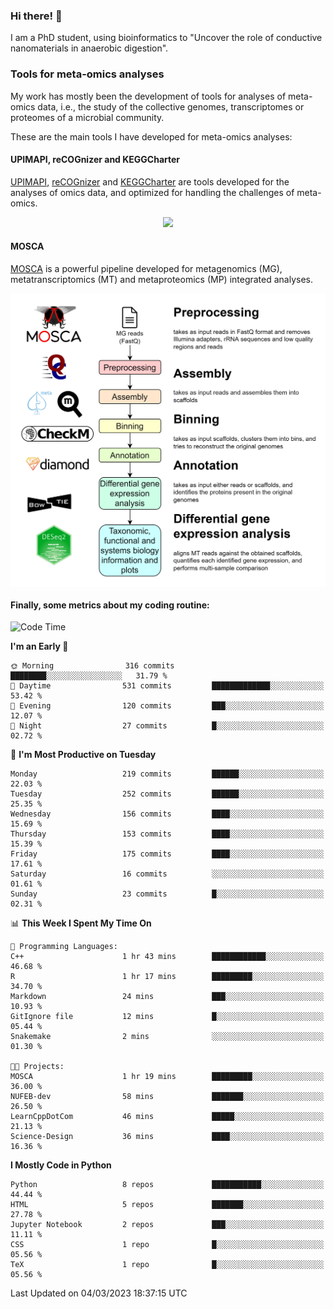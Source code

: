 ### Hi there! 👋

I am a PhD student, using bioinformatics to "Uncover the role of conductive nanomaterials in anaerobic digestion".

### Tools for meta-omics analyses

My work has mostly been the development of tools for analyses of meta-omics data, i.e., the study of the collective genomes, transcriptomes or proteomes of a microbial community.

These are the main tools I have developed for meta-omics analyses:

#### UPIMAPI, reCOGnizer and KEGGCharter

[UPIMAPI](https://github.com/iquasere/UPIMAPI), [reCOGnizer](https://github.com/iquasere/reCOGnizer) and [KEGGCharter](https://github.com/iquasere/KEGGCharter) are tools developed for the analyses of omics data, and optimized for handling the challenges of meta-omics.

<p align="center">
    <img src="assets/annotation_paper.png">
</p>

#### MOSCA

[MOSCA](https://github.com/iquasere/MOSCA) is a powerful pipeline developed for metagenomics (MG), metatranscriptomics (MT) and metaproteomics (MP) integrated analyses.

<p align="center">
    <img src="assets/mosca_workflow.png" align="center" width="700">
</p>


#### Finally, some metrics about my coding routine:

<!--START_SECTION:waka-->
![Code Time](http://img.shields.io/badge/Code%20Time-518%20hrs%2026%20mins-blue)

**I'm an Early 🐤** 

```text
🌞 Morning                316 commits         ████████░░░░░░░░░░░░░░░░░   31.79 % 
🌆 Daytime                531 commits         █████████████░░░░░░░░░░░░   53.42 % 
🌃 Evening                120 commits         ███░░░░░░░░░░░░░░░░░░░░░░   12.07 % 
🌙 Night                  27 commits          █░░░░░░░░░░░░░░░░░░░░░░░░   02.72 % 
```
📅 **I'm Most Productive on Tuesday** 

```text
Monday                   219 commits         ██████░░░░░░░░░░░░░░░░░░░   22.03 % 
Tuesday                  252 commits         ██████░░░░░░░░░░░░░░░░░░░   25.35 % 
Wednesday                156 commits         ████░░░░░░░░░░░░░░░░░░░░░   15.69 % 
Thursday                 153 commits         ████░░░░░░░░░░░░░░░░░░░░░   15.39 % 
Friday                   175 commits         ████░░░░░░░░░░░░░░░░░░░░░   17.61 % 
Saturday                 16 commits          ░░░░░░░░░░░░░░░░░░░░░░░░░   01.61 % 
Sunday                   23 commits          █░░░░░░░░░░░░░░░░░░░░░░░░   02.31 % 
```


📊 **This Week I Spent My Time On** 

```text
💬 Programming Languages: 
C++                      1 hr 43 mins        ████████████░░░░░░░░░░░░░   46.68 % 
R                        1 hr 17 mins        █████████░░░░░░░░░░░░░░░░   34.70 % 
Markdown                 24 mins             ███░░░░░░░░░░░░░░░░░░░░░░   10.93 % 
GitIgnore file           12 mins             █░░░░░░░░░░░░░░░░░░░░░░░░   05.44 % 
Snakemake                2 mins              ░░░░░░░░░░░░░░░░░░░░░░░░░   01.30 % 

🐱‍💻 Projects: 
MOSCA                    1 hr 19 mins        █████████░░░░░░░░░░░░░░░░   36.00 % 
NUFEB-dev                58 mins             ███████░░░░░░░░░░░░░░░░░░   26.50 % 
LearnCppDotCom           46 mins             █████░░░░░░░░░░░░░░░░░░░░   21.13 % 
Science-Design           36 mins             ████░░░░░░░░░░░░░░░░░░░░░   16.36 % 
```

**I Mostly Code in Python** 

```text
Python                   8 repos             ███████████░░░░░░░░░░░░░░   44.44 % 
HTML                     5 repos             ███████░░░░░░░░░░░░░░░░░░   27.78 % 
Jupyter Notebook         2 repos             ███░░░░░░░░░░░░░░░░░░░░░░   11.11 % 
CSS                      1 repo              █░░░░░░░░░░░░░░░░░░░░░░░░   05.56 % 
TeX                      1 repo              █░░░░░░░░░░░░░░░░░░░░░░░░   05.56 % 
```




 Last Updated on 04/03/2023 18:37:15 UTC
<!--END_SECTION:waka-->
